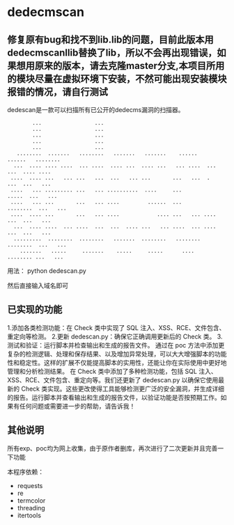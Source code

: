 # dedecmscan

## 修复原有bug和找不到lib.lib的问题，目前此版本用dedecmscanllib替换了lib，所以不会再出现错误，如果想用原来的版本，请去克隆master分支,本项目所用的模块尽量在虚拟环境下安装，不然可能出现安装模块报错的情况，请自行测试

dedescan是一款可以扫描所有已公开的dedecms漏洞的扫描器。

```
        ...                 ...                                                     
        ...                 ...                                                     
        ...                 ...                                                     
        ...                 ...                                                     
        ...                 ...                                                     
   ........  .......   ........   .......   .......    ......    ......   ........  
  ...  .... .... ....  ... ....  .... ...  .... ...   ... ....  ...  ...  .... .... 
 ....  .... ...   ... ...   ...  ...   ... ...       ...   ...  .    ...  ...   ... 
 ....   ... ......... ...   ... ..........  ....     ...           .....  ...   ... 
 ....   ... ...       ...   ... ....         ......  ...        ........  ...   ... 
 ....  .... ...       ...   ... ....            .... ...   ... ....  ...  ...   ... 
  ...  .... ....  ... ....  ...  ...  .... ...   ... ....  ... ....  ...  ...   ... 
  .........  ........  ........   .......  ........   ........  ........  ...   ... 
    .......   .....     .......    .....     .....      ....     ........ ...   ... 

```

用法： python dedescan.py

然后直接输入域名即可

## 已实现的功能

1.添加各类检测功能：在 Check 类中实现了 SQL 注入、XSS、RCE、文件包含、重定向等检测。
2.更新 dedescan.py：确保它正确调用更新后的 Check 类。
3.测试和验证：运行脚本并检查输出和生成的报告文件。
通过在 poc 方法中添加更复杂的检测逻辑、处理和保存结果、以及增加异常处理，可以大大增强脚本的功能性和稳定性。这样的扩展不仅能提高脚本的实用性，还能让你在实际使用中更好地管理和分析检测结果。
在 Check 类中添加了多种检测功能，包括 SQL 注入、XSS、RCE、文件包含、重定向等。我们还更新了 dedescan.py 以确保它使用最新的 Check 类实现。这些更改使得工具能够检测更广泛的安全漏洞，并生成详细的报告。运行脚本并查看输出和生成的报告文件，以验证功能是否按预期工作。如果有任何问题或需要进一步的帮助，请告诉我！

## 其他说明

所有exp、poc均为网上收集，由于原作者删库，再次进行了二次更新并且完善一下功能

本程序依赖：

- requests
- re
- termcolor
- threading
- itertools


